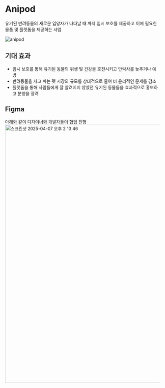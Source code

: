 # Anipod

유기된 반려동물의 새로운 입양자가 나타날 때 까지 임시 보호를 제공하고 이에 필요한 물품 및 플렛폼을 제공하는 사업

![anipod](https://github.com/user-attachments/assets/1b358e5d-9165-4164-8f3f-d852190246b4)

## 기대 효과
- 임시 보호를 통해 유기된 동물의 위생 및 건강을 호전시키고 안락사를 늦추거나 예방
- 반려동물을 사고 파는 펫 시장의 규모를 상대적으로 줄여 비 윤리적인 문제를 감소
- 플랫폼을 통해 사람들에게 잘 알려지지 않았던 유기된 동물들을 효과적으로 홍보하고 분양을 장려

##  Figma
아래와 같이 디자이너와 개발자들이 협업 진행
<img width="839" alt="스크린샷 2025-04-07 오후 2 13 46" src="https://github.com/user-attachments/assets/0605d8b8-ebc6-424d-82cf-9d9149889b8d" />

